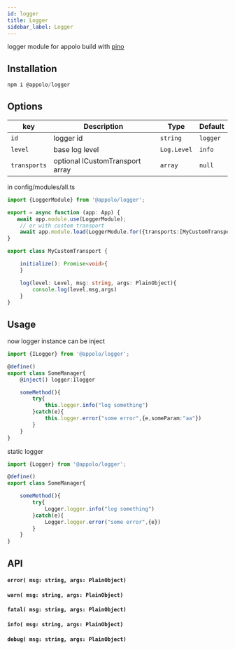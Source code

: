 ```yaml
---
id: logger
title: Logger
sidebar_label: Logger
---
```

logger module for appolo build with [pino](https://github.com/pinojs/pino)

## Installation

```typescript
npm i @appolo/logger
```

## Options
| key | Description | Type | Default
| --- | --- | --- | --- |
| `id` | logger id  | `string`|  `logger`|
| `level` | base log level  | `Log.Level`|  `info`|
| `transports` | optional ICustomTransport array | `array` | `null` |

in config/modules/all.ts


```typescript
import {LoggerModule} from '@appolo/logger';

export = async function (app: App) {
   await app.module.use(LoggerModule);
    // or with custom transport
    await app.module.load(LoggerModule.for({transports:[MyCustomTransport]}));
}
```

```typescript
export class MyCustomTransport {

    initialize(): Promise<void>{
    }

    log(level: Level, msg: string, args: PlainObject){
        console.log(level,msg,args)
    }
}
```

## Usage
now logger instance can be inject
```typescript
import {ILogger} from '@appolo/logger';

@define()
export class SomeManager{
    @inject() logger:Ilogger

    someMethod(){
        try{
            this.logger.info("log something")
        }catch(e){
            this.logger.error("some error",{e,someParam:"aa"})
        }
    }
}

```
static logger
```typescript
import {Logger} from '@appolo/logger';

@define()
export class SomeManager{

    someMethod(){
        try{
            Logger.logger.info("log something")
        }catch(e){
            Logger.logger.error("some error",{e})
        }
    }
}

```

## API
#### `error( msg: string, args: PlainObject)`
#### `warn( msg: string, args: PlainObject)`
#### `fatal( msg: string, args: PlainObject)`
#### `info( msg: string, args: PlainObject)`
#### `debug( msg: string, args: PlainObject)`
